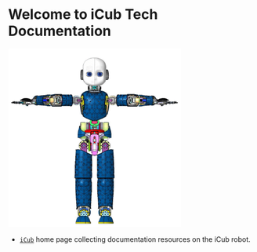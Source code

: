 # Welcome to iCub Tech Documentation

<img src="./assets/icub-rotate.gif" width="70%" height="70%">

- [`iCub`](icub.md) home page collecting documentation resources on the iCub robot. 

